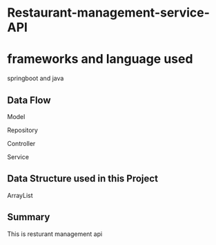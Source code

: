 # Restaurant-management-service-API

# frameworks and language used
springboot and java

## Data Flow
Model

Repository

Controller

Service

## Data  Structure used in this Project
ArrayList

##  Summary 
This is resturant management api 







